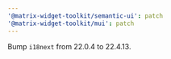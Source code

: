```yaml
---
'@matrix-widget-toolkit/semantic-ui': patch
'@matrix-widget-toolkit/mui': patch
---
```


Bump `i18next` from 22.0.4 to 22.4.13.
